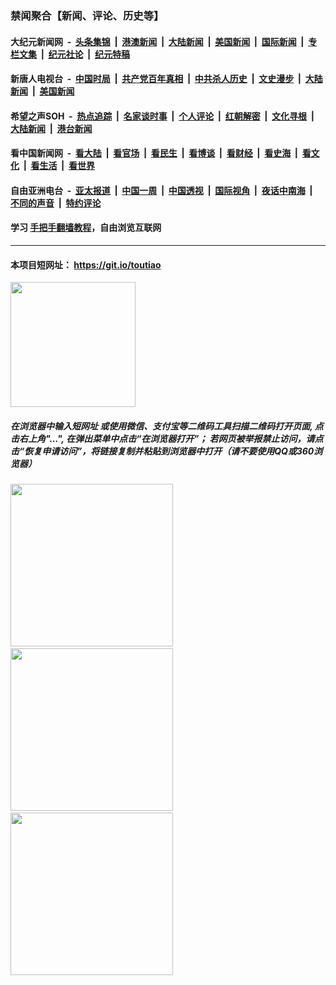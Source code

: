 ### 禁闻聚合【新闻、评论、历史等】

#### 大纪元新闻网 &nbsp;-&nbsp; [头条集锦](indexes/E头条集锦.md?t=02121544) &nbsp;|&nbsp; [港澳新闻](indexes/E港澳新闻.md?t=02121544)  &nbsp;|&nbsp; [大陆新闻](indexes/E大陆新闻.md?t=02121544) &nbsp;|&nbsp; [美国新闻](indexes/E美国新闻.md?t=02121544) &nbsp;|&nbsp; [国际新闻](indexes/E国际新闻.md?t=02121544) &nbsp;|&nbsp; [专栏文集](indexes/E专栏文集.md?t=02121544) &nbsp;|&nbsp; [纪元社论](indexes/E纪元社论.md?t=02121544) &nbsp;|&nbsp; [纪元特稿](indexes/E纪元特稿.md?t=02121544) 

#### 新唐人电视台 &nbsp;-&nbsp; [中国时局](indexes/N中国时局.md?t=02121544) &nbsp;|&nbsp; [共产党百年真相](indexes/N共产党百年真相.md?t=02121544) &nbsp;|&nbsp; [中共杀人历史](indexes/N中共杀人历史.md?t=02121544) &nbsp;|&nbsp; [文史漫步](indexes/N文史漫步.md?t=02121544) &nbsp;|&nbsp; [大陆新闻](indexes/N大陆新闻.md?t=02121544) &nbsp;|&nbsp; [美国新闻](indexes/N美国新闻.md?t=02121544)

#### 希望之声SOH &nbsp;-&nbsp; [热点追踪](indexes/H热点追踪.md?t=02121544) &nbsp;|&nbsp; [名家谈时事](indexes/H名家谈时事.md?t=02121544) &nbsp;|&nbsp; [个人评论](indexes/H个人评论.md?t=02121544)  &nbsp;|&nbsp; [红朝解密](indexes/H红朝解密.md?t=02121544) &nbsp;|&nbsp; [文化寻根](indexes/H文化寻根.md?t=02121544) &nbsp;|&nbsp; [大陆新闻](indexes/H大陆新闻.md?t=02121544) &nbsp;|&nbsp; [港台新闻](indexes/H港台新闻.md?t=02121544)

#### 看中国新闻网 &nbsp;-&nbsp; [看大陆](indexes/S看大陆.md?t=02121544) &nbsp;|&nbsp; [看官场](indexes/S看官场.md?t=02121544) &nbsp;|&nbsp; [看民生](indexes/S看民生.md?t=02121544)  &nbsp;|&nbsp; [看博谈](indexes/S看博谈.md?t=02121544) &nbsp;|&nbsp; [看财经](indexes/S看财经.md?t=02121544) &nbsp;|&nbsp; [看史海](indexes/S看史海.md?t=02121544) &nbsp;|&nbsp; [看文化](indexes/S看文化.md?t=02121544) &nbsp;|&nbsp; [看生活](indexes/S看生活.md?t=02121544) &nbsp;|&nbsp; [看世界](indexes/S看世界.md?t=02121544)

#### 自由亚洲电台 &nbsp;-&nbsp; [亚太报道](indexes/R亚太报道.md?t=02121544) &nbsp;|&nbsp; [中国一周](indexes/R中国一周.md?t=02121544) &nbsp;|&nbsp; [中国透视](indexes/R中国透视.md?t=02121544)  &nbsp;|&nbsp; [国际视角](indexes/R国际视角.md?t=02121544) &nbsp;|&nbsp; [夜话中南海](indexes/R夜话中南海.md?t=02121544) &nbsp;|&nbsp; [不同的声音](indexes/R不同的声音.md?t=02121544) &nbsp;|&nbsp; [特约评论](indexes/R特约评论.md?t=02121544)

#### 学习 [手把手翻墙教程](https://github.com/gfw-breaker/guides/wiki)，自由浏览互联网

----

#### 本项目短网址： https://git.io/toutiao
<img src="https://raw.githubusercontent.com/gfw-breaker/banned-news/master/scripts/img/qr.png" width="200px"/>  

##### 在浏览器中输入短网址 或使用微信、支付宝等二维码工具扫描二维码打开页面, 点击右上角"...", 在弹出菜单中点击“在浏览器打开”； 若网页被举报禁止访问，请点击“恢复申请访问”，将链接复制并粘贴到浏览器中打开（请不要使用QQ或360浏览器）

<img src="https://raw.githubusercontent.com/gfw-breaker/banned-news/master/scripts/img/1.png" width="260px"/> &nbsp; <img src="https://raw.githubusercontent.com/gfw-breaker/banned-news/master/scripts/img/2.png" width="260px"/> &nbsp; <img src="https://raw.githubusercontent.com/gfw-breaker/banned-news/master/scripts/img/3.png" width="260px"/>
